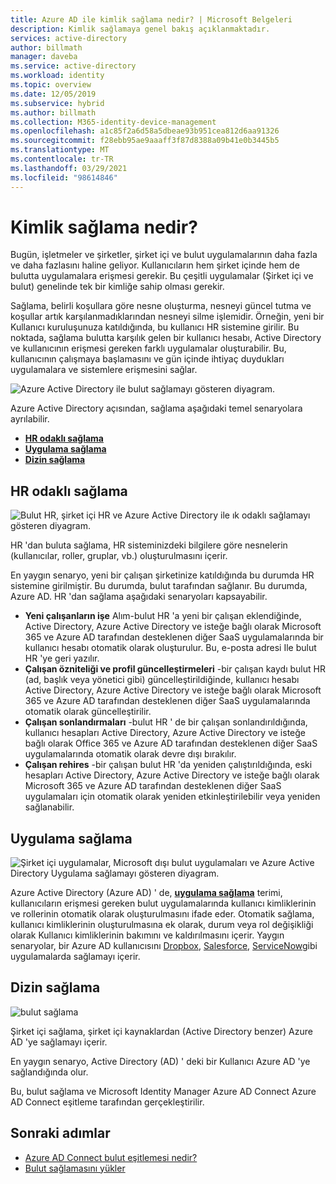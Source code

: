 ```yaml
---
title: Azure AD ile kimlik sağlama nedir? | Microsoft Belgeleri
description: Kimlik sağlamaya genel bakış açıklanmaktadır.
services: active-directory
author: billmath
manager: daveba
ms.service: active-directory
ms.workload: identity
ms.topic: overview
ms.date: 12/05/2019
ms.subservice: hybrid
ms.author: billmath
ms.collection: M365-identity-device-management
ms.openlocfilehash: a1c85f2a6d58a5dbeae93b951cea812d6aa91326
ms.sourcegitcommit: f28ebb95ae9aaaff3f87d8388a09b41e0b3445b5
ms.translationtype: MT
ms.contentlocale: tr-TR
ms.lasthandoff: 03/29/2021
ms.locfileid: "98614846"
---
```

# <a name="what-is-identity-provisioning"></a>Kimlik sağlama nedir?

Bugün, işletmeler ve şirketler, şirket içi ve bulut uygulamalarının daha fazla ve daha fazlasını haline geliyor.  Kullanıcıların hem şirket içinde hem de bulutta uygulamalara erişmesi gerekir. Bu çeşitli uygulamalar (Şirket içi ve bulut) genelinde tek bir kimliğe sahip olması gerekir.

Sağlama, belirli koşullara göre nesne oluşturma, nesneyi güncel tutma ve koşullar artık karşılanmadıklarından nesneyi silme işlemidir. Örneğin, yeni bir Kullanıcı kuruluşunuza katıldığında, bu kullanıcı HR sistemine girilir.  Bu noktada, sağlama bulutta karşılık gelen bir kullanıcı hesabı, Active Directory ve kullanıcının erişmesi gereken farklı uygulamalar oluşturabilir.  Bu, kullanıcının çalışmaya başlamasını ve gün içinde ihtiyaç duydukları uygulamalara ve sistemlere erişmesini sağlar. 

![Azure Active Directory ile bulut sağlamayı gösteren diyagram.](media/what-is-provisioning/cloud-1.png)

Azure Active Directory açısından, sağlama aşağıdaki temel senaryolara ayrılabilir.  

- **[HR odaklı sağlama](#hr-driven-provisioning)**  
- **[Uygulama sağlama](#app-provisioning)**  
- **[Dizin sağlama](#directory-provisioning)** 

## <a name="hr-driven-provisioning"></a>HR odaklı sağlama

![Bulut HR, şirket içi HR ve Azure Active Directory ile ık odaklı sağlamayı gösteren diyagram.](media/what-is-provisioning/cloud-2.png)

HR 'dan buluta sağlama, HR sisteminizdeki bilgilere göre nesnelerin (kullanıcılar, roller, gruplar, vb.) oluşturulmasını içerir.  

En yaygın senaryo, yeni bir çalışan şirketinize katıldığında bu durumda HR sistemine girilmiştir.  Bu durumda, bulut tarafından sağlanır.  Bu durumda, Azure AD.  HR 'dan sağlama aşağıdaki senaryoları kapsayabilir. 

- **Yeni çalışanların işe** Alım-bulut HR 'a yeni bir çalışan eklendiğinde, Active Directory, Azure Active Directory ve isteğe bağlı olarak Microsoft 365 ve Azure AD tarafından desteklenen diğer SaaS uygulamalarında bir kullanıcı hesabı otomatik olarak oluşturulur. Bu, e-posta adresi Ile bulut HR 'ye geri yazılır.
- **Çalışan özniteliği ve profil güncelleştirmeleri** -bir çalışan kaydı bulut HR (ad, başlık veya yönetici gibi) güncelleştirildiğinde, kullanıcı hesabı Active Directory, Azure Active Directory ve isteğe bağlı olarak Microsoft 365 ve Azure AD tarafından desteklenen diğer SaaS uygulamalarında otomatik olarak güncelleştirilir.
- **Çalışan sonlandırmaları** -bulut HR ' de bir çalışan sonlandırıldığında, kullanıcı hesapları Active Directory, Azure Active Directory ve isteğe bağlı olarak Office 365 ve Azure AD tarafından desteklenen diğer SaaS uygulamalarında otomatik olarak devre dışı bırakılır.
- **Çalışan rehires** -bir çalışan bulut HR 'da yeniden çalıştırıldığında, eski hesapları Active Directory, Azure Active Directory ve isteğe bağlı olarak Microsoft 365 ve Azure AD tarafından desteklenen diğer SaaS uygulamaları için otomatik olarak yeniden etkinleştirilebilir veya yeniden sağlanabilir.


## <a name="app-provisioning"></a>Uygulama sağlama

![Şirket içi uygulamalar, Microsoft dışı bulut uygulamaları ve Azure Active Directory Uygulama sağlamayı gösteren diyagram.](media/what-is-provisioning/cloud-3.png)

Azure Active Directory (Azure AD) ' de, **[uygulama sağlama](../app-provisioning/user-provisioning.md)** terimi, kullanıcıların erişmesi gereken bulut uygulamalarında kullanıcı kimliklerinin ve rollerinin otomatik olarak oluşturulmasını ifade eder. Otomatik sağlama, kullanıcı kimliklerinin oluşturulmasına ek olarak, durum veya rol değişikliği olarak Kullanıcı kimliklerinin bakımını ve kaldırılmasını içerir. Yaygın senaryolar, bir Azure AD kullanıcısını [Dropbox](../saas-apps/dropboxforbusiness-provisioning-tutorial.md), [Salesforce](../saas-apps/salesforce-provisioning-tutorial.md), [ServiceNow](../saas-apps/servicenow-provisioning-tutorial.md)gibi uygulamalarda sağlamayı içerir.

## <a name="directory-provisioning"></a>Dizin sağlama

![bulut sağlama](media/what-is-provisioning/cloud-4.png)

Şirket içi sağlama, şirket içi kaynaklardan (Active Directory benzer) Azure AD 'ye sağlamayı içerir.  

En yaygın senaryo, Active Directory (AD) ' deki bir Kullanıcı Azure AD 'ye sağlandığında olur.

Bu, bulut sağlama ve Microsoft Identity Manager Azure AD Connect Azure AD Connect eşitleme tarafından gerçekleştirilir. 
 
## <a name="next-steps"></a>Sonraki adımlar 

- [Azure AD Connect bulut eşitlemesi nedir?](what-is-cloud-sync.md)
- [Bulut sağlamasını yükler](how-to-install.md)